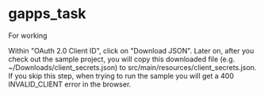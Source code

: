 # gapps_task

For working

Within "OAuth 2.0 Client ID", click on "Download JSON". Later on, after you check out the sample project, you will copy this downloaded file (e.g. ~/Downloads/client_secrets.json) to src/main/resources/client_secrets.json. If you skip this step, when trying to run the sample you will get a 400 INVALID_CLIENT error in the browser.
